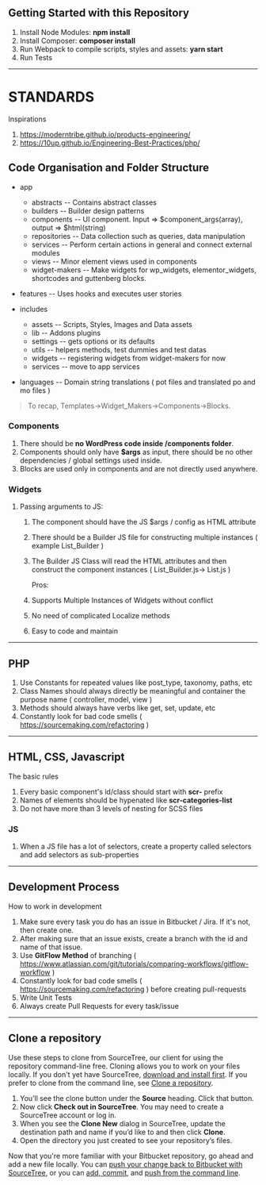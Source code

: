 ## Getting Started with this Repository

1. Install Node Modules: **npm install**
2. Install Composer: **composer install**
3. Run Webpack to compile scripts, styles and assets: **yarn start**
4. Run Tests

---

# STANDARDS

Inspirations

1. https://moderntribe.github.io/products-engineering/
2. https://10up.github.io/Engineering-Best-Practices/php/

## Code Organisation and Folder Structure
- app
	- abstracts -- Contains abstract classes
	- builders -- Builder design patterns
    - components -- UI component. Input => $component_args(array), output => $html(string)
    - repositories -- Data collection such as queries, data manipulation
    - services -- Perform certain actions in general and connect external modules
    - views -- Minor element views used in components
    - widget-makers -- Make widgets for wp_widgets, elementor_widgets, shortcodes and guttenberg blocks.
    
- features -- Uses hooks and executes user stories
- includes 
    - assets -- Scripts, Styles, Images and Data assets
    - lib -- Addons plugins 
    - settings -- gets options or its defaults
    - utils -- helpers methods, test dummies and test datas
    - widgets -- registering widgets from widget-makers for now
    - services -- move to app services
- languages -- Domain string translations ( pot files and translated po and mo files )
> To recap, Templates->Widget_Makers->Components->Blocks.

### Components

1. There should be **no WordPress code inside /components folder**.
2. Components should only have **\$args** as input, there should be no other dependencies / global settings used inside.
3. Blocks are used only in components and are not directly used anywhere.

### Widgets

1. Passing arguments to JS:

    1. The component should have the JS \$args / config as HTML attribute
    2. There should be a Builder JS file for constructing multiple instances ( example List_Builder )
    3. The Builder JS Class will read the HTML attributes and then construct the component instances ( List_Builder.js-> List.js )

        Pros:

    4. Supports Multiple Instances of Widgets without conflict
    5. No need of complicated Localize methods
    6. Easy to code and maintain

---

## PHP

1. Use Constants for repeated values like post_type, taxonomy, paths, etc
2. Class Names should always directly be meaningful and container the purpose name ( controller, model, view )
3. Methods should always have verbs like get, set, update, etc
4. Constantly look for bad code smells ( https://sourcemaking.com/refactoring )

---

## HTML, CSS, Javascript

The basic rules

1. Every basic component's id/class should start with **scr-** prefix
2. Names of elements should be hypenated like **scr-categories-list**
3. Do not have more than 3 levels of nesting for SCSS files

### JS

1. When a JS file has a lot of selectors, create a property called selectors and add selectors as sub-properties

---

## Development Process

How to work in development

1. Make sure every task you do has an issue in Bitbucket / Jira. If it's not, then create one.
2. After making sure that an issue exists, create a branch with the id and name of that issue.
3. Use **GitFlow Method** of branching ( https://www.atlassian.com/git/tutorials/comparing-workflows/gitflow-workflow )
4. Constantly look for bad code smells ( https://sourcemaking.com/refactoring ) before creating pull-requests
5. Write Unit Tests
6. Always create Pull Requests for every task/issue

---

## Clone a repository

Use these steps to clone from SourceTree, our client for using the repository command-line free. Cloning allows you to work on your files locally. If you don't yet have SourceTree, [download and install first](https://www.sourcetreeapp.com/). If you prefer to clone from the command line, see [Clone a repository](https://confluence.atlassian.com/x/4whODQ).

1. You’ll see the clone button under the **Source** heading. Click that button.
2. Now click **Check out in SourceTree**. You may need to create a SourceTree account or log in.
3. When you see the **Clone New** dialog in SourceTree, update the destination path and name if you’d like to and then click **Clone**.
4. Open the directory you just created to see your repository’s files.

Now that you're more familiar with your Bitbucket repository, go ahead and add a new file locally. You can [push your change back to Bitbucket with SourceTree](https://confluence.atlassian.com/x/iqyBMg), or you can [add, commit,](https://confluence.atlassian.com/x/8QhODQ) and [push from the command line](https://confluence.atlassian.com/x/NQ0zDQ).
